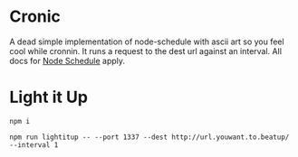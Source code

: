 # Cronic

A dead simple implementation of node-schedule with ascii art so you feel cool while cronnin. It runs a request to the dest url against an interval. All docs for [Node Schedule](https://www.npmjs.com/package/node-schedule) apply.

# Light it Up
`npm i`

`npm run lightitup -- --port 1337 --dest http://url.youwant.to.beatup/ --interval 1`